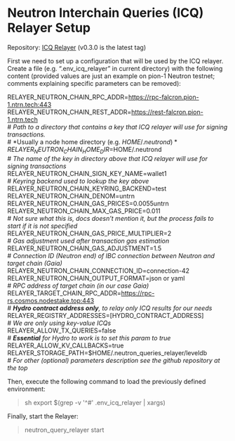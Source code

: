 # Neutron Interchain Queries (ICQ) Relayer Setup
Repository: [ICQ Relayer](https://github.com/neutron-org/neutron-query-relayer) (v0.3.0 is the latest tag)

First we need to set up a configuration that will be used by the ICQ relayer. Create a file (e.g. “.env_icq_relayer” in current directory) with the following content (provided values are just an example on pion-1 Neutron testnet; comments explaining specific parameters can be removed):

RELAYER_NEUTRON_CHAIN_RPC_ADDR=https://rpc-falcron.pion-1.ntrn.tech:443  
RELAYER_NEUTRON_CHAIN_REST_ADDR=https://rest-falcron.pion-1.ntrn.tech  
\# *Path to a directory that contains a key that ICQ relayer will use for signing transactions.*  
\# *Usually a node home directory (e.g. $HOME/.neutrond)*  
RELAYER_NEUTRON_CHAIN_HOME_DIR=$HOME/.neutrond  
\# *The name of the key in directory above that ICQ relayer will use for signing transactions*  
RELAYER_NEUTRON_CHAIN_SIGN_KEY_NAME=wallet1  
\# *Keyring backend used to lookup the key above*  
RELAYER_NEUTRON_CHAIN_KEYRING_BACKEND=test  
RELAYER_NEUTRON_CHAIN_DENOM=untrn  
RELAYER_NEUTRON_CHAIN_GAS_PRICES=0.0055untrn  
RELAYER_NEUTRON_CHAIN_MAX_GAS_PRICE=0.011  
\# *Not sure what this is, docs doesn’t mention it, but the process fails to start if it is not specified*  
RELAYER_NEUTRON_CHAIN_GAS_PRICE_MULTIPLIER=2  
\# *Gas adjustment used after transaction gas estimation*  
RELAYER_NEUTRON_CHAIN_GAS_ADJUSTMENT=1.5  
\# *Connection ID (Neutron end) of IBC connection between Neutron and target chain (Gaia)*  
RELAYER_NEUTRON_CHAIN_CONNECTION_ID=connection-42  
RELAYER_NEUTRON_CHAIN_OUTPUT_FORMAT=json or yaml  
\# *RPC address of target chain (in our case Gaia)*  
RELAYER_TARGET_CHAIN_RPC_ADDR=https://rpc-rs.cosmos.nodestake.top:443  
\# ***Hydro contract address only**, to relay only ICQ results for our needs*  
RELAYER_REGISTRY_ADDRESSES=[HYDRO_CONTRACT_ADDRESS]  
\# *We are only using key-value ICQs*  
RELAYER_ALLOW_TX_QUERIES=false  
\# ***Essential** for Hydro to work is to set this param to true*  
RELAYER_ALLOW_KV_CALLBACKS=true  
RELAYER_STORAGE_PATH=$HOME/.neutron_queries_relayer/leveldb  
\# *For other (optional) parameters description see the github repository at the top*  

Then, execute the following command to load the previously defined environment:  
>sh export $(grep -v '^#' .env_icq_relayer | xargs)

Finally, start the Relayer:  
>neutron_query_relayer start
